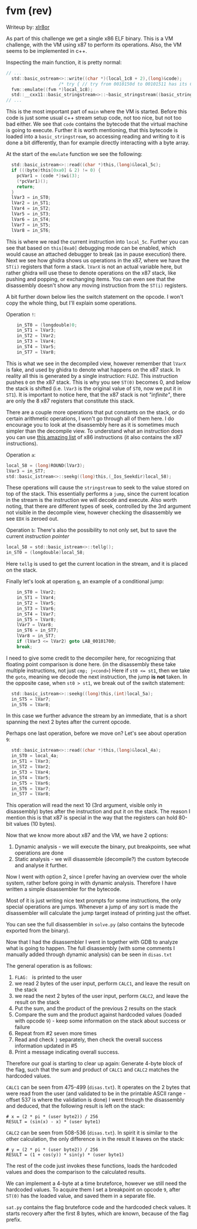 # fvm (rev)
Writeup by: [xlr8or](https://ctftime.org/team/235001)

As part of this challenge we get a single x86 ELF binary.
This is a VM challenge, with the VM using x87 to perform its operations. Also, the VM seems to be implemented in c++.

Inspecting the main function, it is pretty normal:
```c
// ...
  std::basic_ostream<>::write((char *)(local_1c8 + 2),(long)&code);
                    /* try { // try from 0010150d to 00101511 has its CatchHandler @ 00101546 */
  fvm::emulate((fvm *)local_1c8);
  std::__cxx11::basic_stringstream<>::~basic_stringstream((basic_stringstream<> *)local_1c8);
// ...
```

This is the most important part of `main` where the VM is started. Before this code is just some usual c++ stream setup code, not too nice, but not too bad either.
We see that `code` contains the bytecode that the virtual machine is going to execute.
Further it is worth mentioning, that this bytecode is loaded into a `basic_stringstream`, so accessing reading and writing to it is done a bit differently, than for example directly interacting with a byte array.

At the start of the `emulate` function we see the following:
```c
  std::basic_istream<>::read((char *)this,(long)&local_5c);
  if (((byte)this[0xa0] & 2) != 0) {
    pcVar1 = (code *)swi(3);
    (*pcVar1)();
    return;
  }
  lVar3 = in_ST0;
  lVar2 = in_ST1;
  lVar4 = in_ST2;
  lVar5 = in_ST3;
  lVar6 = in_ST4;
  lVar7 = in_ST5;
  lVar8 = in_ST6;
```

This is where we read the current instruction into `local_5c`.
Further you can see that based on `this[0xa0]` debugging mode can be enabled, which would cause an attached debugger to break (as in pause execution) there.
Next we see how ghidra shows us operations in the x87, where we have the `ST(i)` registers that form a stack.
`lVarX` is not an actual variable here, but rather ghidra will use these to denote operations on the x87 stack, like pushing and popping, or exchanging items.
You can even see that the disassembly doesn't show any moving instruction from the `ST(i)` registers.

A bit further down below lies the switch statement on the opcode.
I won't copy the whole thing, but I'll explain some operations.

Operation `!`:
```c
    in_ST0 = (longdouble)0;
    in_ST1 = lVar3;
    in_ST2 = lVar2;
    in_ST3 = lVar4;
    in_ST4 = lVar5;
    in_ST7 = lVar8;
```
This is what we see in the decompiled view, however remember that `lVarX` is fake, and used by ghidra to denote what happens on the x87 stack.
In reality all this is generated by a single instruction: `FLDZ`.
This instruction pushes `0` on the x87 stack.
This is why you see `ST(0)` becomes 0, and below the stack is shifted (i.e. `lVar3` is the original value of `ST0`, now we put it in `ST1`).
It is important to notice here, that the x87 stack is not *"infinite"*, there are only the 8 x87 registers that constitute this stack.

There are a couple more operations that put constants on the stack, or do certain arithmetic operations, I won't go through all of them here.
I do encourage you to look at the disassembly here as it is sometimes much simpler than the decompile view.
To understand what an instruction does you can use [this amazing list](https://www.felixcloutier.com/x86/) of x86 instructions (it also contains the x87 instructions).

Operation `a`:
```c
local_58 = (long)ROUND(lVar3);
lVar3 = in_ST7;
std::basic_istream<>::seekg((long)this,(_Ios_Seekdir)local_58);
```

These operations will cause the `stringstream` to seek to the value stored on top of the stack.
This essentially performs a `jump`, since the current location in the stream is the instruction we will decode and execute.
Also worth noting, that there are different types of seek, controlled by the 3rd argument not visible in the decompile view, however checking the disassembly we see `EDX` is zeroed out.

Operation `b`:
There's also the possibility to not only set, but to save the current *instruction pointer*
```c
local_58 = std::basic_istream<>::tellg();
in_ST0 = (longdouble)local_58;
```

Here `tellg` is used to get the current location in the stream, and it is placed on the stack.

Finally let's look at operation `g`, an example of a conditional jump:
```c
    in_ST0 = lVar2;
    in_ST1 = lVar4;
    in_ST2 = lVar5;
    in_ST3 = lVar6;
    in_ST4 = lVar7;
    in_ST5 = lVar8;
    lVar7 = lVar8;
    in_ST6 = in_ST7;
    lVar8 = in_ST7;
    if (lVar3 <= lVar2) goto LAB_00101700;
    break;
```

I need to give some credit to the decompiler here, for recognizing that floating point comparison is done here. (in the disassembly these take multiple instructions, not just `cmp; j<cond>`)
Here if `st0 <= st1`, then we take the `goto`, meaning we decode the next instruction, the jump **is not** taken.
In the opposite case, when `st0 > st1`, we break out of the switch statement:
```c
  std::basic_istream<>::seekg((long)this,(int)local_5a);
  in_ST5 = lVar7;
  in_ST6 = lVar8;
```
In this case we further advance the stream by an immediate, that is a short spanning the next 2 bytes after the current opcode.

Perhaps one last operation, before we move on? Let's see about operation `9`:
```c
  std::basic_istream<>::read((char *)this,(long)&local_4a);
  in_ST0 = local_4a;
  in_ST1 = lVar3;
  in_ST2 = lVar2;
  in_ST3 = lVar4;
  in_ST4 = lVar5;
  in_ST5 = lVar6;
  in_ST6 = lVar7;
  in_ST7 = lVar8;
```
This operation will read the next 10 (3rd argument, visible only in disassembly) bytes after the instruction and put it on the stack.
The reason I mention this is that x87 is special in the way that the registers can hold 80-bit values (10 bytes).

Now that we know more about x87 and the VM, we have 2 options:
1. Dynamic analysis - we will execute the binary, put breakpoints, see what operations are done
2. Static analysis - we will disassemble (decompile?) the custom bytecode and analyse it further.

Now I went with option 2, since I prefer having an overview over the whole system, rather before going in with dynamic analysis.
Therefore I have written a simple disassembler for the bytecode.

Most of it is just writing nice text prompts for some instructions, the only special operations are jumps.
Whenever a jump of any sort is made the disassembler will calculate the jump target instead of printing just the offset.

You can see the full disassembler in `solve.py` (also contains the bytecode exported from the binary).

Now that I had the disassembler I went in together with GDB to analyze what is going to happen.
The full disassembly (with some comments I manually added through dynamic analysis) can be seen in `disas.txt`

The general operation is as follows:
1. `FLAG: ` is printed to the user
2. we read 2 bytes of the user input, perform `CALC1`, and leave the result on the stack
3. we read the next 2 bytes of the user input, perform `CALC2`, and leave the result on the stack
4. Put the sum, and the product of the previous 2 results on the stack
5. Compare the sum and the product against hardcoded values (loaded with opcode `9`) - keep some information on the stack about success or failure
6. Repeat from #2 seven more times
7. Read and check `}` separately, then check the overall success information updated in #5
8. Print a message indicating overall success.

Therefore our goal is starting to clear up again:
Generate 4-byte block of the flag, such that the sum and product of `CALC1` and `CALC2` matches the hardcoded values.

`CALC1` can be seen from 475-499 (`disas.txt`). It operates on the 2 bytes that were read from the user (and validated to be in the printable ASCII range - offset 537 is where the validation is done)
I went through the disassembly and deduced, that the following result is left on the stack:
```
# x = (2 * pi * (user byte2)) / 256 
RESULT = (sin(x) - x) * (user byte1)
```

`CALC2` can be seen from 508-536 (`disas.txt`). In spirit it is similar to the other calculation, the only difference is in the result it leaves on the stack:
```
# y = (2 * pi * (user byte2)) / 256
RESULT = (1 + cos(y)) * sin(y) * (user byte1)
```

The rest of the code just invokes these functions, loads the hardcoded values and does the comparison to the calculated results.

We can implement a 4-byte at a time bruteforce, however we still need the hardcoded values.
To acquire them I set a breakpoint on opcode `9`, after `ST(0)` has the loaded value, and saved them in a separate file.

`sat.py` contains the flag bruteforce code and the hardcoded check values. It starts recovery after the first 8 bytes, which are known, because of the flag prefix.
